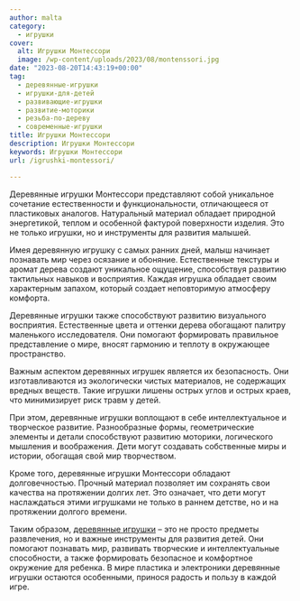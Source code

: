 ```yaml
---
author: malta
category:
  - игрушки
cover:
  alt: Игрушки Монтессори
  image: /wp-content/uploads/2023/08/montenssori.jpg
date: "2023-08-20T14:43:19+00:00"
tag:
  - деревянные-игрушки
  - игрушки-для-детей
  - развивающие-игрушки
  - развитие-моторики
  - резьба-по-дереву
  - современные-игрушки
title: Игрушки Монтессори
description: Игрушки Монтессори
keywords: Игрушки Монтессори
url: /igrushki-montessori/

---
```

Деревянные игрушки Монтессори представляют собой уникальное сочетание естественности и функциональности, отличающееся от пластиковых аналогов. Натуральный материал обладает природной энергетикой, теплом и особенной фактурой поверхности изделия. Это не только игрушки, но и инструменты для развития малышей.

Имея деревянную игрушку с самых ранних дней, малыш начинает познавать мир через осязание и обоняние. Естественные текстуры и аромат дерева создают уникальное ощущение, способствуя развитию тактильных навыков и восприятия. Каждая игрушка обладает своим характерным запахом, который создает неповторимую атмосферу комфорта.

Деревянные игрушки также способствуют развитию визуального восприятия. Естественные цвета и оттенки дерева обогащают палитру маленького исследователя. Они помогают формировать правильное представление о мире, вносят гармонию и теплоту в окружающее пространство.

Важным аспектом деревянных игрушек является их безопасность. Они изготавливаются из экологически чистых материалов, не содержащих вредных веществ. Такие игрушки лишены острых углов и острых краев, что минимизирует риск травм у детей.

При этом, деревянные игрушки воплощают в себе интеллектуальное и творческое развитие. Разнообразные формы, геометрические элементы и детали способствуют развитию моторики, логического мышления и воображения. Дети могут создавать собственные миры и истории, обогащая свой мир творчеством.

Кроме того, деревянные игрушки Монтессори обладают долговечностью. Прочный материал позволяет им сохранять свои качества на протяжении долгих лет. Это означает, что дети могут наслаждаться этими игрушками не только в раннем детстве, но и на протяжении долгого времени.

Таким образом, [деревянные игрушки](https://alatoys.info/) – это не просто предметы развлечения, но и важные инструменты для развития детей. Они помогают познавать мир, развивать творческие и интеллектуальные способности, а также формировать безопасное и комфортное окружение для ребенка. В мире пластика и электроники деревянные игрушки остаются особенными, принося радость и пользу в каждой игре.
